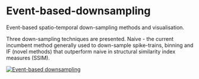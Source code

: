 # Event-based-downsampling
Event-based spatio-temporal down-sampling methods and visualisation.

Three down-sampling techniques are presented. Naive - the current incumbent method generally used to down-sample spike-trains, binning and IF (novel methods)
that outperform naive in structural similarity index measures (SSIM).

[![Event-based downsampling](https://github-readme-stats.vercel.app/api?username=anindyaghosh)](https://github.com/anindyaghosh/event-based-downsampling)
